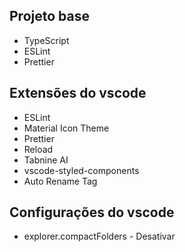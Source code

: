 ## Projeto base

* TypeScript
* ESLint
* Prettier

## Extensões do vscode

* ESLint
* Material Icon Theme 
* Prettier
* Reload 
* Tabnine AI 
* vscode-styled-components 
* Auto Rename Tag

## Configurações do vscode

* explorer.compactFolders - Desativar